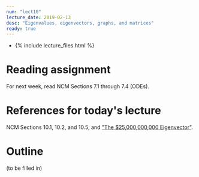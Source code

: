 ```yaml
---
num: "lect10"
lecture_date: 2019-02-13
desc: "Eigenvalues, eigenvectors, graphs, and matrices"
ready: true
---
```


* {% include lecture_files.html %}

# Reading assignment

For next week, read NCM Sections 7.1 through 7.4 (ODEs).

# References for today's lecture

NCM Sections 10.1, 10.2, and 10.5,
and ["The $25,000,000,000 Eigenvector"](https://github.com/ucsb-cs111/w19-lecture-files/blob/master/02.11/25_Billion_Eigenvector_Original.pdf).


# Outline

(to be filled in)
